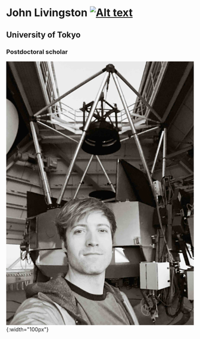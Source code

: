 # John Livingston [![Alt text](https://orcid.org/sites/default/files/images/orcid_16x16.png)](https://orcid.org/0000-0002-4881-3620)

## University of Tokyo

### Postdoctoral scholar

![](pic2sm.jpg){:width="100px"}
